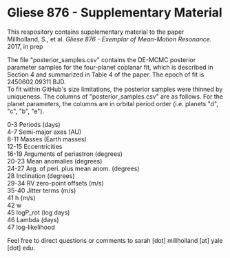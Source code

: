 Gliese 876 - Supplementary Material
==================================================

This respository contains supplementary material to the paper <br />
Millholland, S., et al. <i> Gliese 876 - Exemplar of Mean-Motion Resonance. </i> 2017, in prep

The file "posterior_samples.csv" contains the DE-MCMC posterior parameter samples for the four-planet coplanar fit, which is described in Section 4 and summarized in Table 4 of the paper. The epoch of fit is 2450602.09311 BJD. <br />
To fit within GitHub's size limitations, the posterior samples were thinned by uniqueness. The columns of "posterior_samples.csv" are as follows. For the planet parameters, the columns are in orbital period order (i.e. planets "d", "c", "b", "e"). 

0-3 Periods (days)  <br />
4-7 Semi-major axes (AU)  <br />
8-11 Masses (Earth masses)  <br />
12-15 Eccentricities  <br />
16-19 Arguments of periastron (degrees)  <br />
20-23 Mean anomalies (degrees)  <br />
24-27 Arg. of peri. plus mean anom. (degrees)  <br />
28 Inclination (degrees)  <br />
29-34 RV zero-point offsets (m/s)  <br />
35-40 Jitter terms (m/s)  <br />
41 h (m/s)  <br />
42 w  <br />
45 logP_rot (log days) <br />
46 Lambda (days)  <br /> 
47 log-likelihood  <br />

Feel free to direct questions or comments to sarah [dot] millholland [at] yale [dot] edu.
